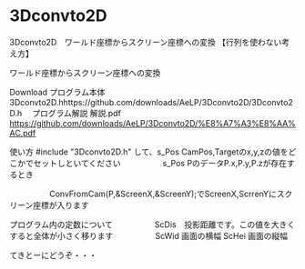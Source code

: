 3Dconvto2D
==========

3Dconvto2D　ワールド座標からスクリーン座標への変換 【行列を使わない考え方】

ワールド座標からスクリーン座標への変換

Download プログラム本体 3Dconvto2D.hhttps://github.com/downloads/AeLP/3Dconvto2D/3Dconvto2D.h 　プログラム解説 解説.pdf https://github.com/downloads/AeLP/3Dconvto2D/%E8%A7%A3%E8%AA%AC.pdf

使い方 #include "3Dconvto2D.h" して、s_Pos CamPos,Targetのx,y,zの値をどこかでセットしといてください 　　　　　s_Pos PのデータP.x,P.y,P.zが存在するとき

　　　　　ConvFromCam(P,&ScreenX,&ScreenY);でScreenX,ScrrenYにスクリーン座標が入ります

プログラム内の定数について 　　　　　ScDis　投影距離です。この値を大きくすると全体が小さく移ります 　　　　　ScWid 画面の横幅 ScHei 画面の縦幅

てきとーにどうぞ・・・